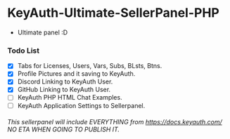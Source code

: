 # KeyAuth-Ultimate-SellerPanel-PHP
- Ultimate panel :D

### Todo List
- [x] Tabs for Licenses, Users, Vars, Subs, BLsts, Btns.
- [x] Profile Pictures and it saving to KeyAuth.
- [x] Discord Linking to KeyAuth User.
- [x] GitHub Linking to KeyAuth User.
- [ ] KeyAuth PHP HTML Chat Examples.
- [ ] KeyAuth Application Settings to Sellerpanel.

###### This sellerpanel will include EVERYTHING from https://docs.keyauth.com/ NO ETA WHEN GOING TO PUBLISH IT.
